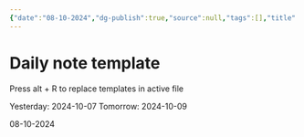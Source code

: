 ```yaml
---
{"date":"08-10-2024","dg-publish":true,"source":null,"tags":[],"title":"Daily note template","type":"daily","URL":null,"permalink":"/templates/daily-note-template/","dgPassFrontmatter":true}
---
```



# Daily note template

Press alt + R to replace templates in active file

Yesterday: 2024-10-07
Tomorrow: 2024-10-09

08-10-2024

